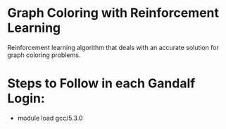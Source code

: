 # Graph Coloring with Reinforcement Learning
Reinforcement learning algorithm that deals with an accurate solution for graph coloring problems.

# Steps to Follow in each Gandalf Login:
- module load gcc/5.3.0
